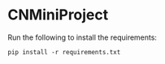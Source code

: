 # CNMiniProject

Run the following to install the requirements:
```
pip install -r requirements.txt
```
